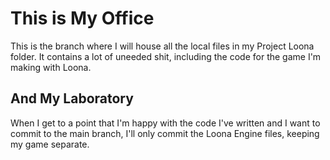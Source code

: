 # This is My Office
This is the branch where I will house all the local files in my Project Loona folder. It contains a lot of uneeded shit, including the code for the game I'm making with Loona.
## And My Laboratory
When I get to a point that I'm happy with the code I've written and I want to commit to the main branch, I'll only commit the Loona Engine files, keeping my game separate.
